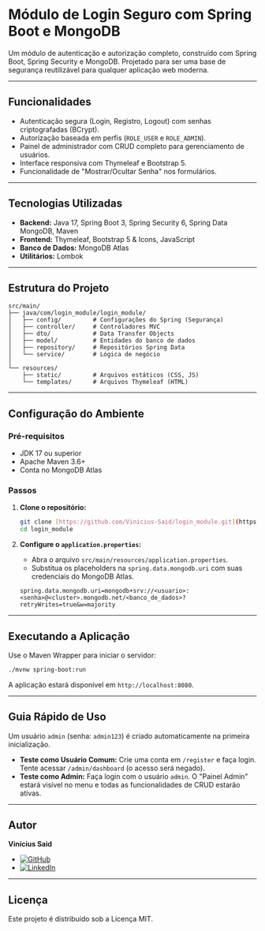 # Módulo de Login Seguro com Spring Boot e MongoDB

Um módulo de autenticação e autorização completo, construído com Spring Boot, Spring Security e MongoDB. Projetado para ser uma base de segurança reutilizável para qualquer aplicação web moderna.

---

## Funcionalidades

-   Autenticação segura (Login, Registro, Logout) com senhas criptografadas (BCrypt).
-   Autorização baseada em perfis (`ROLE_USER` e `ROLE_ADMIN`).
-   Painel de administrador com CRUD completo para gerenciamento de usuários.
-   Interface responsiva com Thymeleaf e Bootstrap 5.
-   Funcionalidade de "Mostrar/Ocultar Senha" nos formulários.

---

## Tecnologias Utilizadas

-   **Backend:** Java 17, Spring Boot 3, Spring Security 6, Spring Data MongoDB, Maven
-   **Frontend:** Thymeleaf, Bootstrap 5 & Icons, JavaScript
-   **Banco de Dados:** MongoDB Atlas
-   **Utilitários:** Lombok

---

## Estrutura do Projeto
```
src/main/
├── java/com/login_module/login_module/
│   ├── config/         # Configurações do Spring (Segurança)
│   ├── controller/     # Controladores MVC
│   ├── dto/            # Data Transfer Objects
│   ├── model/          # Entidades do banco de dados
│   ├── repository/     # Repositórios Spring Data
│   └── service/        # Lógica de negócio
│
└── resources/
    ├── static/         # Arquivos estáticos (CSS, JS)
    └── templates/      # Arquivos Thymeleaf (HTML)
```

---

## Configuração do Ambiente

### Pré-requisitos
-   JDK 17 ou superior
-   Apache Maven 3.6+
-   Conta no MongoDB Atlas

### Passos

1.  **Clone o repositório:**
    ```bash
    git clone [https://github.com/Vinicius-Said/login_module.git](https://github.com/Vinicius-Said/login_module.git)
    cd login_module
    ```

2.  **Configure o `application.properties`:**
    -   Abra o arquivo `src/main/resources/application.properties`.
    -   Substitua os placeholders na `spring.data.mongodb.uri` com suas credenciais do MongoDB Atlas.

    ```properties
    spring.data.mongodb.uri=mongodb+srv://<usuario>:<senha>@<cluster>.mongodb.net/<banco_de_dados>?retryWrites=true&w=majority
    ```

---

## Executando a Aplicação

Use o Maven Wrapper para iniciar o servidor:

```bash
./mvnw spring-boot:run
```
A aplicação estará disponível em `http://localhost:8080`.

---

## Guia Rápido de Uso

Um usuário `admin` (senha: `admin123`) é criado automaticamente na primeira inicialização.

-   **Teste como Usuário Comum:** Crie uma conta em `/register` e faça login. Tente acessar `/admin/dashboard` (o acesso será negado).
-   **Teste como Admin:** Faça login com o usuário `admin`. O "Painel Admin" estará visível no menu e todas as funcionalidades de CRUD estarão ativas.

---

## Autor

**Vinícius Said**

-   [![GitHub](https://img.shields.io/badge/GitHub-100000?style=for-the-badge&logo=github&logoColor=white)](https://github.com/Vinicius-Said)
-   [![LinkedIn](https://img.shields.io/badge/LinkedIn-0077B5?style=for-the-badge&logo=linkedin&logoColor=white)](https://www.linkedin.com/in/vinicius-said/)

---

## Licença

Este projeto é distribuído sob a Licença MIT.